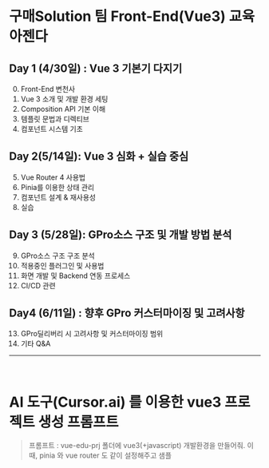 # 구매Solution 팀 Front-End(Vue3) 교육 아젠다

## Day 1 (4/30일) : Vue 3 기본기 다지기
0. Front-End 변천사
1. Vue 3 소개 및 개발 환경 세팅
2. Composition API 기본 이해
3. 템플릿 문법과 디렉티브
4. 컴포넌트 시스템 기초

## Day 2(5/14일): Vue 3 심화 + 실습 중심
5. Vue Router 4 사용법
6. Pinia를 이용한 상태 관리
7. 컴포넌트 설계 & 재사용성
8. 실습


## Day 3 (5/28일): GPro소스 구조 및 개발 방법 분석
9.  GPro소스 구조 구조 분석
10. 적용중인  플러그인 및 사용법
11. 화면 개발 및 Backend 연동 프로세스 
12. CI/CD 관련

## Day4 (6/11일) : 향후 GPro 커스터마이징 및 고려사항 
13. GPro딜리버리 시 고려사항 및 커스터마이징 범위
14. 기타 Q&A

---

</br>

# AI 도구(Cursor.ai) 를 이용한 vue3 프로젝트 생성 프롬프트
> 프롬프트 : vue-edu-prj 폴더에 vue3(+javascript) 개발환경을 만들어줘. 이때, pinia 와 vue router 도 같이 설정해주고 샘플 
